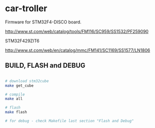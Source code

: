 car-troller
===========

Firmware for STM32F4-DISCO board.

http://www.st.com/web/catalog/tools/FM116/SC959/SS1532/PF259090

STM32F429ZIT6

http://www.st.com/web/en/catalog/mmc/FM141/SC1169/SS1577/LN1806


BUILD, FLASH and DEBUG
----------------------

```bash

# download stm32cube
make get_cube

# compile
make all

# flash
make flash

# for debug - check Makefile last section "Flash and Debug"

```
